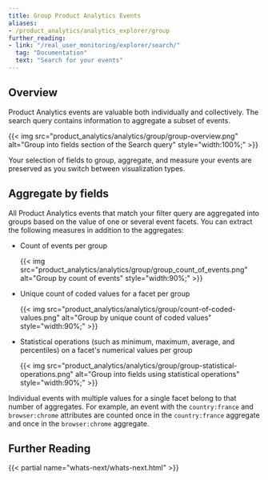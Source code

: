 ```yaml
---
title: Group Product Analytics Events
aliases:
- /product_analytics/analytics_explorer/group
further_reading:
- link: "/real_user_monitoring/explorer/search/"
  tag: "Documentation"
  text: "Search for your events"
---
```


## Overview

Product Analytics events are valuable both individually and collectively. The search query contains information to aggregate a subset of events.

{{< img src="product_analytics/analytics/group/group-overview.png" alt="Group into fields section of the Search query" style="width:100%;" >}}

Your selection of fields to group, aggregate, and measure your events are preserved as you switch between visualization types.

## Aggregate by fields

All Product Analytics events that match your filter query are aggregated into groups based on the value of one or several event facets. You can extract the following measures in addition to the aggregates:

- Count of events per group

  {{< img src="product_analytics/analytics/group/group_count_of_events.png" alt="Group by count of events" style="width:90%;" >}}

- Unique count of coded values for a facet per group

  {{< img src="product_analytics/analytics/group/count-of-coded-values.png" alt="Group by unique count of coded values" style="width:90%;" >}}

- Statistical operations (such as minimum, maximum, average, and percentiles) on a facet's numerical values per group

  {{< img src="product_analytics/analytics/group/group-statistical-operations.png" alt="Group into fields using statistical operations" style="width:90%;" >}}

Individual events with multiple values for a single facet belong to that number of aggregates. For example, an event with the `country:france` and `browser:chrome` attributes are counted once in the `country:france` aggregate and once in the `browser:chrome` aggregate.

## Further Reading

{{< partial name="whats-next/whats-next.html" >}}
